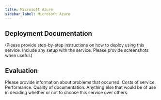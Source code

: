 ```yaml
---
title: Microsoft Azure
sidebar_label: Microsoft Azure
---
```


## Deployment Documentation

(Please provide step-by-step instructions on how to deploy using this service. Include any setup with the service. Please provide screenshots when useful.)

## Evaluation

Please provide information about problems that occurred. Costs of service. Performance. Quality of documentation. Anything else that would be of use in deciding whether or not to choose this service over others.

